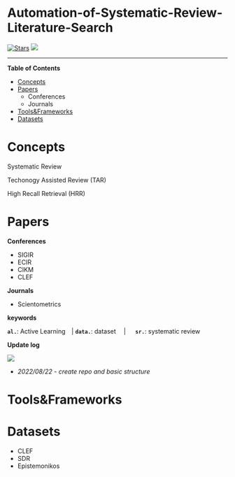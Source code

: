 # Automation-of-Systematic-Review-Literature-Search

[![Stars](https://img.shields.io/github/stars/Shinyu-Mao/Automation-of-Systematic-Review-Literature-Search.svg?color=orange)](https://github.com/Shinyu-Mao/Automation-of-Systematic-Review-Literature-Search/stargazers) ![](https://img.shields.io/github/last-commit/Shinyu-Mao/Automation-of-Systematic-Review-Literature-Search)

---

**Table of Contents**

- [Concepts](#Concepts)
- [Papers](#Papers)
  - Conferences
  - Journals
- [Tools&Frameworks](#Tools&Frameworks)
- [Datasets](#Datasets)



# Concepts

Systematic Review

Techonogy Assisted Review (TAR)

High Recall Retrieval (HRR)


# Papers

**Conferences**

- SIGIR
- ECIR
- CIKM
- CLEF 

**Journals**

- Scientometrics

**keywords**

**`al.`**: Active Learning |     **`data.`**: dataset  |   **`sr.`**: systematic review




**Update log**

 ![](https://img.shields.io/github/last-commit/Shinyu-Mao/Automation-of-Systematic-Review-Literature-Search)

- *2022/08/22 -  create repo and basic structure*


# Tools&Frameworks



# Datasets

- CLEF
- SDR
- Epistemonikos



